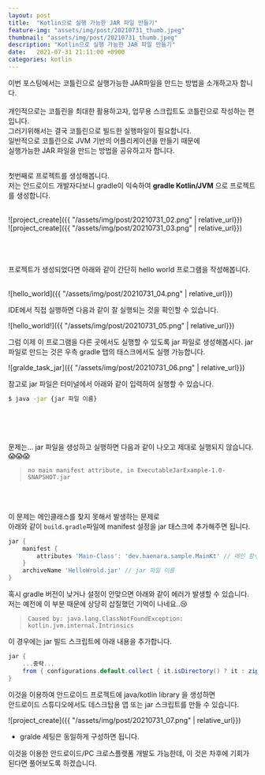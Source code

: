 ```yaml
---
layout: post
title:  "Kotlin으로 실행 가능한 JAR 파일 만들기"
feature-img: "assets/img/post/20210731_thumb.jpeg"
thumbnail: "assets/img/post/20210731_thumb.jpeg"
description: "Kotlin으로 실행 가능한 JAR 파일 만들기"
date:   2021-07-31 21:11:00 +0900
categories: kotlin
---
```


이번 포스팅에서는 코틀린으로 실행가능한 JAR파일을 만드는 방법을 소개하고자 합니다.<br/>
<br/>
개인적으로는 코틀린을 최대한 활용하고자, 업무용 스크립트도 코틀린으로 작성하는 편입니다. <br/>
그러기위해서는 결국 코틀린으로 빌드한 실행파일이 필요합니다.<br/>
일반적으로 코틀린으로 JVM 기반의 어플리케이션을 만들기 때문에<br/>
실행가능한 JAR 파일을 만드는 방법을 공유하고자 합니다. <br/>
<br/>

첫번째로 프로젝트를 생성해봅니다.<br/>
저는 안드로이드 개발자다보니 gradle이 익숙하여 **gradle Kotlin/JVM** 으로 프로젝트를 생성합니다. <br/>
<br/>

![project_create]({{ "/assets/img/post/20210731_02.png" | relative_url}})<br/>
![project_create]({{ "/assets/img/post/20210731_03.png" | relative_url}})

<br/><br/><br/>
프로젝트가 생성되었다면 아래와 같이 간단히 hello world 프로그램을 작성해봅니다.<br/>
<br/>

![hello_world]({{ "/assets/img/post/20210731_04.png" | relative_url}})<br/>

IDE에서 직접 실행하면 다음과 같이 잘 실행되는 것을 확인할 수 있습니다.<br/>

![hello_world!]({{ "/assets/img/post/20210731_05.png" | relative_url}})<br/>

그럼 이제 이 프로그램을 다른 곳에서도 실행할 수 있도록 jar 파일로 생성해봅시다.
jar 파일로 만드는 것은 우측 gradle 탭의 태스크에서도 실행 가능합니다.<br/>

![gralde_task_jar]({{ "/assets/img/post/20210731_06.png" | relative_url}})<br/>

참고로 jar 파일은 터미널에서 아래와 같이 입력하여 실행할 수 있습니다.<br/>

```bash
$ java -jar {jar 파일 이름}
```
<br/><br/><br/>

문제는...
jar 파일을 생성하고 실행하면 다음과 같이 나오고 제대로 실행되지 않습니다.😱😱😱<br/>

> `no main manifest attribute, in ExecutableJarExample-1.0-SNAPSHOT.jar`

<br/><br/>

이 문제는 메인클래스를 찾지 못해서 발생하는 문제로<br/>
아래와 같이 `build.gradle`파일에 manifest 설정을 jar 태스크에 추가해주면 됩니다. <br/>

```groovy
jar {
    manifest {
        attributes 'Main-Class': 'dev.haenara.sample.MainKt' // 메인 함수가 담긴 클래스 패키지명
    }
    archiveName 'HelloWrold.jar' // jar 파일 이름
}
```

혹시 gradle 버전이 낮거나 설정이 안맞으면 아래와 같이 에러가 발생할 수 있습니다.<br/>
저는 예전에 이 부분 때문에 상당히 삽질했던 기억이 나네요..😢<br/>

> `Caused by: java.lang.ClassNotFoundException: kotlin.jvm.internal.Intrinsics`

이 경우에는 jar 빌드 스크립트에 아래 내용을 추가합니다. <br/>

```groovy
jar {
    ...중략...
    from { configurations.default.collect { it.isDirectory() ? it : zipTree(it) } }
}
```

이것을 이용하여 안드로이드 프로젝트에 java/kotlin library 을 생성하면 <br/>안드로이드 스튜디오에서도 데스크탑용 앱 또는 jar 스크립트를 만들 수 있습니다.<br/>

![project_create]({{ "/assets/img/post/20210731_07.png" | relative_url}})

- gralde 세팅은 동일하게 구성하면 됩니다. 

이것을 이용한 안드로이드/PC 크로스플랫폼 개발도 가능한데, 이 것은 차후에 기회가 된다면 풀어보도록 하겠습니다.
<br/><br/><br/>

